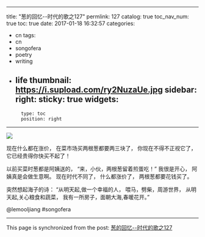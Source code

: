 
---
title: "葱的回忆--时代的歌之127"
permlink: 127
catalog: true
toc_nav_num: true
toc: true
date: 2017-01-18 16:32:57
categories:
- cn
tags:
- cn
- songofera
- poetry
- writing
- life
thumbnail: https://i.supload.com/ry2NuzaUe.jpg
sidebar:
    right:
        sticky: true
widgets:
    -
        type: toc
        position: right
---


![](https://i.supload.com/ry2NuzaUe.jpg)

现在什么都在涨价，
在菜市场买两根葱都要两三块了，
你现在不得不正视它了，
它已经贵得你快买不起了！

以前买菜时葱都是阿姨送的，
“来，小伙，两根葱留着煎蛋吃！”
我很是开心，
阿姨真是会做生意啊。
现在时代不同了，
什么都涨价了，
两根葱都要花钱买了。

突然想起海子的诗：
“从明天起,做一个幸福的人，
喂马，劈柴，周游世界，
从明天起,关心粮食和蔬菜，
我有一所房子，面朝大海,春暖花开。”

 @lemooljiang       #songofera

- - -

This page is synchronized from the post: [葱的回忆--时代的歌之127](https://steemit.com/@lemooljiang/127)
